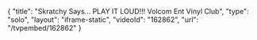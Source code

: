 {
    "title": "Skratchy Says... PLAY IT LOUD!!! Volcom Ent Vinyl Club",
    "type": "solo",
    "layout": "iframe-static",
    "videoId": "162862",
    "url": "\/tvpembed\/162862"
}